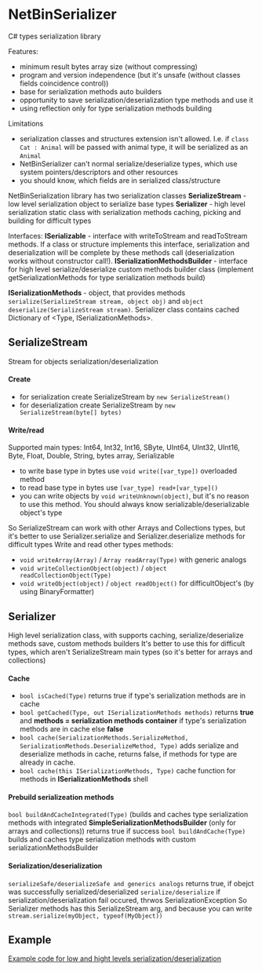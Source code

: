 # NetBinSerializer
C# types serialization library

Features:
* minimum result bytes array size (without compressing)
* program and version independence (but it's unsafe (without classes fields coincidence control))
* base for serialization methods auto builders
* opportunity to save serialization/deserialization type methods and use it
* using reflection only for type serialization methods building

Limitations
* serialization classes and structures extension isn't allowed. I.e. if `class Cat : Animal` will be passed with animal type, it will be serialized as an `Animal`
* NetBinSerializer can't normal serialize/deserialize types, which use system pointers/descriptors and other resources
* you should know, which fields are in serialized class/structure


NetBinSerialization library has two serialization classes
**SerializeStream** - low level serialization object to serialize base types
**Serializer** - high level serialization static class with serialization methods caching, picking and building for difficult types

Interfaces:
**ISerializable** - interface with writeToStream and readToStream methods. If a class or structure implements this interface, serialization and deserialization will be complete by these methods call (deserialization works without constructor call!).
**ISerializationMethodsBuilder** - interface for high level serialize/deserialize custom methods builder class (implement getSerializationMethods for type serialization methods build)


**ISerializationMethods** - object, that provides methods `serialize(SerializeStream stream, object obj)` and `object deserialize(SerializeStream stream)`. Serializer class contains cached Dictionary of <Type, ISerializationMethods>.

## SerializeStream
Stream for objects serialization/deserialization

#### Create
* for serialization create SerializeStream by `new SerializeStream()`
* for deserialization create SerializeStream by `new SerializeStream(byte[] bytes)`

#### Write/read
Supported main types: Int64, Int32, Int16, SByte, UInt64, UInt32, UInt16, Byte, Float, Double, String, bytes array, Serializable

* to write base type in bytes use `void write([var_type])` overloaded method
* to read base type in bytes use `[var_type] read+[var_type]()`
* you can write objects by `void writeUnknown(object)`, but it's no reason to use this method. You should always know serializable/deserializable object's type

So SerializeStream can work with other Arrays and Collections types, but it's better to use Serializer.serialize and Serializer.deserialize methods for difficult types
Write and read other types methods:
- `void writeArray(Array)` / `Array readArray(Type)` with generic analogs
- `void writeCollectionObject(object)` / `object readCollectionObject(Type)`
- `void writeObject(object)` / `object readObject()` for difficultObject's (by using BinaryFormatter)

## Serializer
High level serialization class, with supports caching, serialize/deserialize methods save, custom methods builders
It's better to use this for difficult types, which aren't SerializeStream main types (so it's better for arrays and collections)

#### Cache
- `bool isCached(Type)` returns true if type's serialization methods are in cache
- `bool getCached(Type, out ISerializationMethods methods)` returns **true** and **methods = serialization methods container** if type's serialization methods are in cache else **false**
- `bool cache(SerializationMethods.SerializeMethod, SerializationMethods.DeserializeMethod, Type)` adds serialize and deserialize methods in cache, returns false, if methods for type are already in cache.
- `bool cache(this ISerializationMethods, Type)` cache function for methods in **ISerializationMethods** shell 

#### Prebuild serializeation methods
`bool buildAndCacheIntegrated(Type)` (builds and caches type serialization methods with integrated **SimpleSerializationMethodsBuilder** (only for arrays and collections)) returns true if success
`bool buildAndCache(Type)` builds and caches type serialization methods with custom serializationMethodsBuilder

#### Serialization/deserialization
`serializeSafe/deserializeSafe and generics analogs` returns true, if obejct was successfully serialized/deserialized
`serialize/deserialize` if serialization/deserialization fail occured, thrwos SerializationException
So Serializer methods has this SerializeStream arg, and because you can write `stream.serialize(myObject, typeof(MyObject))`

## Example
[Example code for low and hight levels serialization/deserialization](https://github.com/AndreevNikita/NetBinSerializer/blob/master/NetBinSerializer/Test/Program.cs)